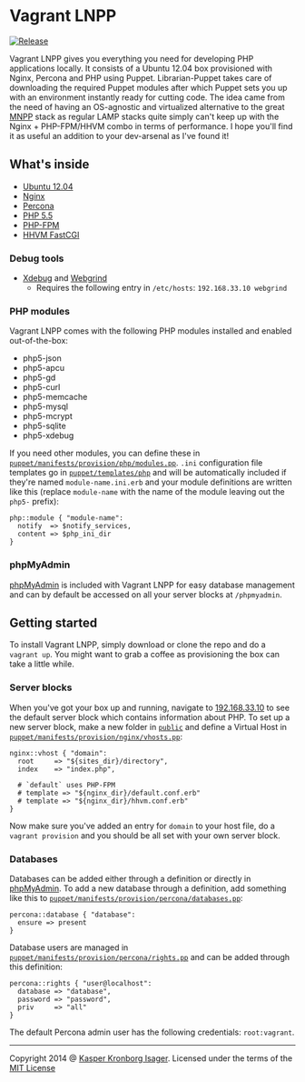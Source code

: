 # Vagrant LNPP

[![Release](http://img.shields.io/github/release/kasperisager/vagrant-lnpp.svg)](https://github.com/kasperisager/vagrant-lnpp/releases)

Vagrant LNPP gives you everything you need for developing PHP applications locally. It consists of a Ubuntu 12.04 box provisioned with Nginx, Percona and PHP using Puppet. Librarian-Puppet takes care of downloading the required Puppet modules after which Puppet sets you up with an environment instantly ready for cutting code. The idea came from the need of having an OS-agnostic and virtualized alternative to the great [MNPP](http://getmnpp.org/) stack as regular LAMP stacks quite simply can't keep up with the Nginx + PHP-FPM/HHVM combo in terms of performance. I hope you'll find it as useful an addition to your dev-arsenal as I've found it!

## What's inside

* [Ubuntu 12.04](http://releases.ubuntu.com/precise/)
* [Nginx](http://nginx.org/)
* [Percona](http://www.percona.com/)
* [PHP 5.5](http://php.net/releases/5_5_0.php)
* [PHP-FPM](http://php-fpm.org/)
* [HHVM FastCGI](http://www.hhvm.com/)

### Debug tools

* [Xdebug]() and [Webgrind](https://github.com/jokkedk/webgrind)
    - Requires the following entry in `/etc/hosts`: `192.168.33.10 webgrind`

### PHP modules

Vagrant LNPP comes with the following PHP modules installed and enabled out-of-the-box:

* php5-json
* php5-apcu
* php5-gd
* php5-curl
* php5-memcache
* php5-mysql
* php5-mcrypt
* php5-sqlite
* php5-xdebug

If you need other modules, you can define these in [`puppet/manifests/provision/php/modules.pp`](puppet/manifests/provision/php/modules.pp). `.ini` configuration file templates go in [`puppet/templates/php`](puppet/templates/php) and will be automatically included if they're named `module-name.ini.erb` and your module definitions are written like this (replace `module-name` with the name of the module leaving out the `php5-` prefix):

```puppet
php::module { "module-name":
  notify  => $notify_services,
  content => $php_ini_dir
}
```

### phpMyAdmin

[phpMyAdmin](http://www.phpmyadmin.net/) is included with Vagrant LNPP for easy database management and can by default be accessed on all your server blocks at `/phpmyadmin`.

## Getting started

To install Vagrant LNPP, simply download or clone the repo and do a `vagrant up`. You might want to grab a coffee as provisioning the box can take a little while.

### Server blocks

When you've got your box up and running, navigate to [192.168.33.10](http://192.168.33.10/) to see the default server block which contains information about PHP. To set up a new server block, make a new folder in [`public`](public) and define a Virtual Host in [`puppet/manifests/provision/nginx/vhosts.pp`](puppet/manifests/provision/nginx/vhosts.pp):

```puppet
nginx::vhost { "domain":
  root     => "${sites_dir}/directory",
  index    => "index.php",

  # `default` uses PHP-FPM
  # template => "${nginx_dir}/default.conf.erb"
  # template => "${nginx_dir}/hhvm.conf.erb"
}
```

Now make sure you've added an entry for `domain` to your host file, do a `vagrant provision` and you should be all set with your own server block.

### Databases

Databases can be added either through a definition or directly in [phpMyAdmin](#phpmyadmin). To add a new database through a definition, add something like this to [`puppet/manifests/provision/percona/databases.pp`](puppet/manifests/provision/percona/databases.pp):

```puppet
percona::database { "database":
  ensure => present
}
```

Database users are managed in [`puppet/manifests/provision/percona/rights.pp`](puppet/manifests/provision/percona/rights.pp) and can be added through this definition:

```puppet
percona::rights { "user@localhost":
  database => "database",
  password => "password",
  priv     => "all"
}
```

The default Percona admin user has the following credentials: `root:vagrant`.

---
Copyright 2014 @ [Kasper Kronborg Isager](http://kasperisager.github.io). Licensed under the terms of the [MIT License](LICENSE.md)
